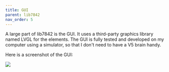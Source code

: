 ```yaml
---
title: GUI
parent: lib7842
nav_order: 5
---
```


A large part of lib7842 is the GUI.  It uses a third-party graphics library named LVGL for the elements. The GUI is fully tested and developed on my computer using a simulator, so that I don't need to have a V5 brain handy.

Here is a screenshot of the GUI:

![]({{site.url}}/assets/images/image-20191115154625010.png)